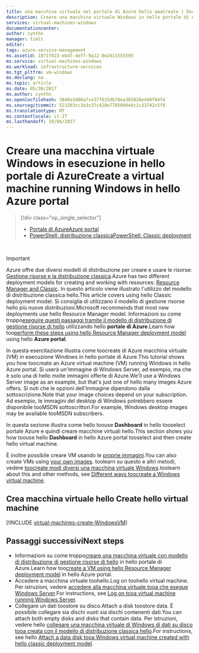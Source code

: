 ```yaml
---
title: una macchina virtuale nel portale di Azure hello aaaCreate | Documenti Microsoft
description: Creare una macchina virtuale Windows in hello portale di Azure.
services: virtual-machines-windows
documentationcenter: 
author: cynthn
manager: timlt
editor: 
tags: azure-service-management
ms.assetid: 1871f823-ebd7-4eff-9a22-8e2411555595
ms.service: virtual-machines-windows
ms.workload: infrastructure-services
ms.tgt_pltfrm: vm-windows
ms.devlang: na
ms.topic: article
ms.date: 05/30/2017
ms.author: cynthn
ms.openlocfilehash: 3848a3d06a7ce377633db78ea385826ed40f94fd
ms.sourcegitcommit: 523283cc1b3c37c428e77850964dc1c33742c5f0
ms.translationtype: MT
ms.contentlocale: it-IT
ms.lasthandoff: 10/06/2017
---
```

# <a name="create-a-virtual-machine-running-windows-in-hello-azure-portal"></a><span data-ttu-id="efcf0-103">Creare una macchina virtuale Windows in esecuzione in hello portale di Azure</span><span class="sxs-lookup"><span data-stu-id="efcf0-103">Create a virtual machine running Windows in hello Azure portal</span></span>
> [!div class="op_single_selector"]
> * [<span data-ttu-id="efcf0-104">Portale di Azure</span><span class="sxs-lookup"><span data-stu-id="efcf0-104">Azure portal</span></span>](tutorial.md)
> * [<span data-ttu-id="efcf0-105">PowerShell: distribuzione classica</span><span class="sxs-lookup"><span data-stu-id="efcf0-105">PowerShell: Classic deployment</span></span>](create-powershell.md)
>
>

<br>

> [!IMPORTANT]
> <span data-ttu-id="efcf0-106">Azure offre due diversi modelli di distribuzione per creare e usare le risorse: [Gestione risorse e la distribuzione classica](../../../resource-manager-deployment-model.md).</span><span class="sxs-lookup"><span data-stu-id="efcf0-106">Azure has two different deployment models for creating and working with resources: [Resource Manager and Classic](../../../resource-manager-deployment-model.md).</span></span> <span data-ttu-id="efcf0-107">In questo articolo viene illustrato l'utilizzo del modello di distribuzione classica hello.</span><span class="sxs-lookup"><span data-stu-id="efcf0-107">This article covers using hello Classic deployment model.</span></span> <span data-ttu-id="efcf0-108">Si consiglia di utilizzano il modello di gestione risorse hello più nuove distribuzioni.</span><span class="sxs-lookup"><span data-stu-id="efcf0-108">Microsoft recommends that most new deployments use hello Resource Manager model.</span></span> <span data-ttu-id="efcf0-109">Informazioni su come troppo[eseguire questi passaggi tramite il modello di distribuzione di gestione risorse di hello](../../virtual-machines-windows-hero-tutorial.md?toc=%2fazure%2fvirtual-machines%2fwindows%2ftoc.json) utilizzando hello **portale di Azure**.</span><span class="sxs-lookup"><span data-stu-id="efcf0-109">Learn how too[perform these steps using hello Resource Manager deployment model](../../virtual-machines-windows-hero-tutorial.md?toc=%2fazure%2fvirtual-machines%2fwindows%2ftoc.json) using hello **Azure portal**.</span></span>

<span data-ttu-id="efcf0-110">In questa esercitazione illustra come toocreate di Azure macchina virtuale (VM) in esecuzione Windows in hello portale di Azure.</span><span class="sxs-lookup"><span data-stu-id="efcf0-110">This tutorial shows you how toocreate an Azure virtual machine (VM) running Windows in hello Azure portal.</span></span> <span data-ttu-id="efcf0-111">Si userà un'immagine di Windows Server, ad esempio, ma che è solo una di hello molte immagini offerte di Azure.</span><span class="sxs-lookup"><span data-stu-id="efcf0-111">We'll use a Windows Server image as an example, but that's just one of hello many images Azure offers.</span></span> <span data-ttu-id="efcf0-112">Si noti che le opzioni dell’immagine dipendono dalla sottoscrizione.</span><span class="sxs-lookup"><span data-stu-id="efcf0-112">Note that your image choices depend on your subscription.</span></span> <span data-ttu-id="efcf0-113">Ad esempio, le immagini del desktop di Windows potrebbero essere disponibile tooMSDN sottoscrittori.</span><span class="sxs-lookup"><span data-stu-id="efcf0-113">For example, Windows desktop images may be available tooMSDN subscribers.</span></span>

<span data-ttu-id="efcf0-114">In questa sezione illustra come hello toouse **Dashboard** in hello tooselect portale Azure e quindi creare macchine virtuali hello.</span><span class="sxs-lookup"><span data-stu-id="efcf0-114">This section shows you how toouse hello **Dashboard** in hello Azure portal tooselect and then create hello virtual machine.</span></span>

<span data-ttu-id="efcf0-115">È inoltre possibile creare VM usando le [proprie immagini](createupload-vhd.md).</span><span class="sxs-lookup"><span data-stu-id="efcf0-115">You can also create VMs using [your own images](createupload-vhd.md).</span></span> <span data-ttu-id="efcf0-116">toolearn su questo e altri metodi, vedere [toocreate modi diversi una macchina virtuale Windows](../../virtual-machines-windows-creation-choices.md?toc=%2fazure%2fvirtual-machines%2fwindows%2ftoc.json).</span><span class="sxs-lookup"><span data-stu-id="efcf0-116">toolearn about this and other methods, see [Different ways toocreate a Windows virtual machine](../../virtual-machines-windows-creation-choices.md?toc=%2fazure%2fvirtual-machines%2fwindows%2ftoc.json).</span></span>

<!-- 02/27/2017 Video removed as it was based on hello classic portal. -->

## <span data-ttu-id="efcf0-117"><a id="createvirtualmachine"></a>Crea macchina virtuale hello</span><span class="sxs-lookup"><span data-stu-id="efcf0-117"><a id="createvirtualmachine"> </a>Create hello virtual machine</span></span>
[!INCLUDE [virtual-machines-create-WindowsVM](../../../../includes/virtual-machines-create-windowsvm.md)]

## <a name="next-steps"></a><span data-ttu-id="efcf0-118">Passaggi successivi</span><span class="sxs-lookup"><span data-stu-id="efcf0-118">Next steps</span></span>
* <span data-ttu-id="efcf0-119">Informazioni su come troppo[creare una macchina virtuale con modello di distribuzione di gestione risorse di hello](../../virtual-machines-windows-hero-tutorial.md?toc=%2fazure%2fvirtual-machines%2fwindows%2ftoc.json) in hello portale di Azure.</span><span class="sxs-lookup"><span data-stu-id="efcf0-119">Learn how too[create a VM using hello Resource Manager deployment model](../../virtual-machines-windows-hero-tutorial.md?toc=%2fazure%2fvirtual-machines%2fwindows%2ftoc.json) in hello Azure portal.</span></span>
* <span data-ttu-id="efcf0-120">Accedere a macchina virtuale toohello.</span><span class="sxs-lookup"><span data-stu-id="efcf0-120">Log on toohello virtual machine.</span></span> <span data-ttu-id="efcf0-121">Per istruzioni, vedere [accedere alla macchina virtuale tooa che esegue Windows Server](connect-logon.md).</span><span class="sxs-lookup"><span data-stu-id="efcf0-121">For instructions, see [Log on tooa virtual machine running Windows Server](connect-logon.md).</span></span>
* <span data-ttu-id="efcf0-122">Collegare un dati toostore su disco.</span><span class="sxs-lookup"><span data-stu-id="efcf0-122">Attach a disk toostore data.</span></span> <span data-ttu-id="efcf0-123">È possibile collegare sia dischi vuoti sia dischi contenenti dati.</span><span class="sxs-lookup"><span data-stu-id="efcf0-123">You can attach both empty disks and disks that contain data.</span></span> <span data-ttu-id="efcf0-124">Per istruzioni, vedere hello [collegare una macchina virtuale di Windows di dati su disco tooa creata con il modello di distribuzione classica hello](attach-disk.md).</span><span class="sxs-lookup"><span data-stu-id="efcf0-124">For instructions, see hello [Attach a data disk tooa Windows virtual machine created with hello classic deployment model](attach-disk.md).</span></span>
